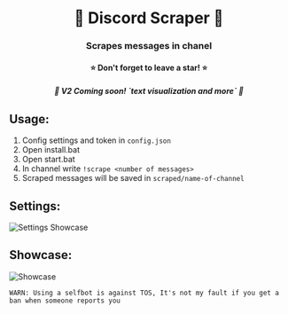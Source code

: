 <h1 align="center">📝 Discord Scraper 📝</h1>
<h3 align="center">Scrapes messages in chanel</h3>
<h4 align="center">⭐ Don't forget to leave a star! ⭐</h4>

<h5 align="center">🔩 V2 Coming soon! `text visualization and more` 🔩</h4>


## Usage:
1. Config settings and token in `config.json`
2. Open install.bat
3. Open start.bat
4. In channel write `!scrape <number of messages>`
5. Scraped messages will be saved in `scraped/name-of-channel`

## Settings:
![Settings Showcase](https://camo.githubusercontent.com/91fb91dbef076670a6791ffdea7bcf3591e36643/68747470733a2f2f7768657265732d6d792d74612e636f2f74504a58576c2e706e67)

## Showcase:
![Showcase](https://i.imgur.com/jQEmM9K.png)

`WARN: Using a selfbot is against TOS, It's not my fault if you get a ban when someone reports you`
